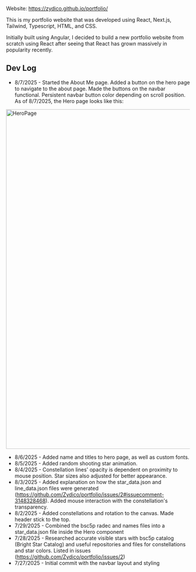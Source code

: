 Website: https://zydico.github.io/portfolio/

This is my portfolio website that was developed using React, Next.js, Tailwind, Typescript, HTML, and CSS.

Initially built using Angular, I decided to build a new portfolio website from scratch using React after seeing that React has grown massively in popularity recently.

## Dev Log
- 8/7/2025 - Started the About Me page. Added a button on the hero page to navigate to the about page. Made the buttons on the navbar functional. Persistent navbar button color depending on scroll position.
  As of 8/7/2025, the Hero page looks like this:
  
<img width="1903" height="927" alt="HeroPage" src="https://github.com/user-attachments/assets/059784d8-10a1-40a1-9404-48e860d29793" />
  
- 8/6/2025 - Added name and titles to hero page, as well as custom fonts.
- 8/5/2025 - Added random shooting star animation.
- 8/4/2025 - Constellation lines' opacity is dependent on proximity to mouse position. Star sizes also adjusted for better appearance.
- 8/3/2025 - Added explanation on how the star_data.json and line_data.json files were generated (https://github.com/Zydico/portfolio/issues/2#issuecomment-3148328468). Added mouse interaction with the constellation's transparency.
- 8/2/2025 - Added constellations and rotation to the canvas. Made header stick to the top.
- 7/29/2025 - Combined the bsc5p radec and names files into a star_data.json file inside the Hero component
- 7/28/2025 - Researched accurate visible stars with bsc5p catalog (Bright Star Catalog) and useful repositories and files for constellations and star colors. Listed in issues (https://github.com/Zydico/portfolio/issues/2)
- 7/27/2025 - Initial commit with the navbar layout and styling
